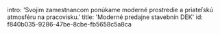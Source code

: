 intro: 'Svojim zamestnancom ponúkame moderné prostredie a priateľskú atmosféru na pracovisku.'
title: 'Moderné predajne stavebnín DEK'
id: f840b035-9286-47be-8cbe-fb5658c5a8ca
